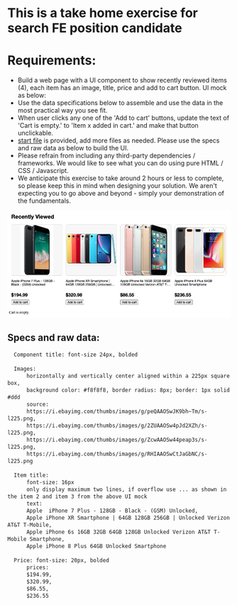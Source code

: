 # This is a take home exercise for search FE position candidate

# Requirements:
 - Build a web page with a UI component to show recently reviewed items (4), each item has an image, title, price and add to cart button. UI mock as below:
 - Use the data specifications below to assemble and use the data in the most practical way you see fit.
 - When user clicks any one of the 'Add to cart' buttons, update the text of 'Cart is empty.' to 'Item x added in cart.' and make that button unclickable. 
 - [start file](index.html) is provided, add more files as needed. Please use the specs and raw data as below to build the UI.
 - Please refrain from including any third-party dependencies / frameworks. We would like to see what you can do using pure HTML / CSS / Javascript.
 - We anticipate this exercise to take around 2 hours or less to complete, so please keep this in mind when designing your solution. We aren't expecting you to go above and beyond - simply your demonstration of the fundamentals.
 
  <img src="recentlyViewed.png" />

 
 ## Specs and raw data:
  ```
    Component title: font-size 24px, bolded
    
    Images:
        horizontally and vertically center aligned within a 225px square box, 
        background color: #f8f8f8, border radius: 8px; border: 1px solid #ddd
        source:
        https://i.ebayimg.com/thumbs/images/g/peQAAOSwJK9bh~Tm/s-l225.png,
        https://i.ebayimg.com/thumbs/images/g/2ZUAAOSw4pJd2XZh/s-l225.png,
        https://i.ebayimg.com/thumbs/images/g/ZcwAAOSw44peap3s/s-l225.png,
        https://i.ebayimg.com/thumbs/images/g/RHIAAOSwCtJaGbNC/s-l225.png

    Item title:
        font-size: 16px
        only display maximum two lines, if overflow use ... as shown in the item 2 and item 3 from the above UI mock
        text:
        Apple  iPhone 7 Plus - 128GB - Black - (GSM) Unlocked,
        Apple iPhone XR Smartphone | 64GB 128GB 256GB | Unlocked Verizon AT&T T-Mobile,
        Apple iPhone 6s 16GB 32GB 64GB 128GB Unlocked Verizon AT&T T-Mobile Smartphone,
        Apple iPhone 8 Plus 64GB Unlocked Smartphone

    Price: font-size: 20px, bolded
        prices:
        $194.99,
        $320.99,
        $86.55,
        $236.55
